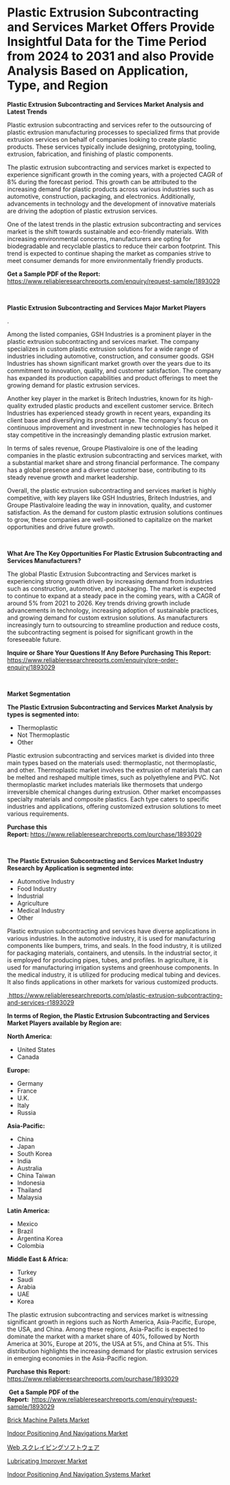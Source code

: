 <p><h1>Plastic Extrusion Subcontracting and Services Market Offers Provide Insightful Data for the Time Period from 2024 to 2031 and also Provide Analysis Based on Application, Type, and Region</h1></p><p><strong>Plastic Extrusion Subcontracting and Services Market Analysis and Latest Trends</strong></p>
<p><p>Plastic extrusion subcontracting and services refer to the outsourcing of plastic extrusion manufacturing processes to specialized firms that provide extrusion services on behalf of companies looking to create plastic products. These services typically include designing, prototyping, tooling, extrusion, fabrication, and finishing of plastic components.</p><p>The plastic extrusion subcontracting and services market is expected to experience significant growth in the coming years, with a projected CAGR of 8% during the forecast period. This growth can be attributed to the increasing demand for plastic products across various industries such as automotive, construction, packaging, and electronics. Additionally, advancements in technology and the development of innovative materials are driving the adoption of plastic extrusion services.</p><p>One of the latest trends in the plastic extrusion subcontracting and services market is the shift towards sustainable and eco-friendly materials. With increasing environmental concerns, manufacturers are opting for biodegradable and recyclable plastics to reduce their carbon footprint. This trend is expected to continue shaping the market as companies strive to meet consumer demands for more environmentally friendly products.</p></p>
<p><strong>Get a Sample PDF of the Report:&nbsp;</strong> <a href="https://www.reliableresearchreports.com/enquiry/request-sample/1893029">https://www.reliableresearchreports.com/enquiry/request-sample/1893029</a></p>
<p>&nbsp;</p>
<p><strong>Plastic Extrusion Subcontracting and Services Major Market Players</strong></p>
<p><p>.</p><p>Among the listed companies, GSH Industries is a prominent player in the plastic extrusion subcontracting and services market. The company specializes in custom plastic extrusion solutions for a wide range of industries including automotive, construction, and consumer goods. GSH Industries has shown significant market growth over the years due to its commitment to innovation, quality, and customer satisfaction. The company has expanded its production capabilities and product offerings to meet the growing demand for plastic extrusion services.</p><p>Another key player in the market is Britech Industries, known for its high-quality extruded plastic products and excellent customer service. Britech Industries has experienced steady growth in recent years, expanding its client base and diversifying its product range. The company's focus on continuous improvement and investment in new technologies has helped it stay competitive in the increasingly demanding plastic extrusion market.</p><p>In terms of sales revenue, Groupe Plastivaloire is one of the leading companies in the plastic extrusion subcontracting and services market, with a substantial market share and strong financial performance. The company has a global presence and a diverse customer base, contributing to its steady revenue growth and market leadership.</p><p>Overall, the plastic extrusion subcontracting and services market is highly competitive, with key players like GSH Industries, Britech Industries, and Groupe Plastivaloire leading the way in innovation, quality, and customer satisfaction. As the demand for custom plastic extrusion solutions continues to grow, these companies are well-positioned to capitalize on the market opportunities and drive future growth.</p></p>
<p>&nbsp;</p>
<p><strong>What Are The Key Opportunities For Plastic Extrusion Subcontracting and Services Manufacturers?</strong></p>
<p><p>The global Plastic Extrusion Subcontracting and Services market is experiencing strong growth driven by increasing demand from industries such as construction, automotive, and packaging. The market is expected to continue to expand at a steady pace in the coming years, with a CAGR of around 5% from 2021 to 2026. Key trends driving growth include advancements in technology, increasing adoption of sustainable practices, and growing demand for custom extrusion solutions. As manufacturers increasingly turn to outsourcing to streamline production and reduce costs, the subcontracting segment is poised for significant growth in the foreseeable future.</p></p>
<p><strong>Inquire or Share Your Questions If Any Before Purchasing This Report:</strong> <a href="https://www.reliableresearchreports.com/enquiry/pre-order-enquiry/1893029">https://www.reliableresearchreports.com/enquiry/pre-order-enquiry/1893029</a></p>
<p>&nbsp;</p>
<p><strong>Market Segmentation</strong></p>
<p><strong>The Plastic Extrusion Subcontracting and Services Market Analysis by types is segmented into:</strong></p>
<p><ul><li>Thermoplastic</li><li>Not Thermoplastic</li><li>Other</li></ul></p>
<p><p>Plastic extrusion subcontracting and services market is divided into three main types based on the materials used: thermoplastic, not thermoplastic, and other. Thermoplastic market involves the extrusion of materials that can be melted and reshaped multiple times, such as polyethylene and PVC. Not thermoplastic market includes materials like thermosets that undergo irreversible chemical changes during extrusion. Other market encompasses specialty materials and composite plastics. Each type caters to specific industries and applications, offering customized extrusion solutions to meet various requirements.</p></p>
<p><strong>Purchase this Report:&nbsp;</strong><a href="https://www.reliableresearchreports.com/purchase/1893029">https://www.reliableresearchreports.com/purchase/1893029</a></p>
<p>&nbsp;</p>
<p><strong>The Plastic Extrusion Subcontracting and Services Market Industry Research by Application is segmented into:</strong></p>
<p><ul><li>Automotive Industry</li><li>Food Industry</li><li>Industrial</li><li>Agriculture</li><li>Medical Industry</li><li>Other</li></ul></p>
<p><p>Plastic extrusion subcontracting and services have diverse applications in various industries. In the automotive industry, it is used for manufacturing components like bumpers, trims, and seals. In the food industry, it is utilized for packaging materials, containers, and utensils. In the industrial sector, it is employed for producing pipes, tubes, and profiles. In agriculture, it is used for manufacturing irrigation systems and greenhouse components. In the medical industry, it is utilized for producing medical tubing and devices. It also finds applications in other markets for various customized products.</p></p>
<p><a href="https://www.reliableresearchreports.com/plastic-extrusion-subcontracting-and-services-r1893029">&nbsp;https://www.reliableresearchreports.com/plastic-extrusion-subcontracting-and-services-r1893029</a></p>
<p><strong>In terms of Region, the Plastic Extrusion Subcontracting and Services Market Players available by Region are:</strong></p>
<p>
    <p> <strong> North America: </strong>
        <ul>
            <li>United States</li>
            <li>Canada</li>
        </ul>
        </p> 
    <p> <strong> Europe: </strong>
        <ul>
            <li>Germany</li>
            <li>France</li>
            <li>U.K.</li>
            <li>Italy</li>
            <li>Russia</li>
        </ul>
        </p> 
    <p> <strong> Asia-Pacific: </strong>
        <ul>
            <li>China</li>
            <li>Japan</li>
            <li>South Korea</li>
            <li>India</li>
            <li>Australia</li>
            <li>China Taiwan</li>
            <li>Indonesia</li>
            <li>Thailand</li>
            <li>Malaysia</li>
        </ul>
        </p> 
    <p> <strong> Latin America: </strong>
        <ul>
            <li>Mexico</li>
            <li>Brazil</li>
            <li>Argentina Korea</li>
            <li>Colombia</li>
        </ul>
        </p> 
    <p> <strong> Middle East & Africa: </strong>
        <ul>
            <li>Turkey</li>
            <li>Saudi</li>
            <li>Arabia</li>
            <li>UAE</li>
            <li>Korea</li>
        </ul>
    </p>
    </p>
<p><p>The plastic extrusion subcontracting and services market is witnessing significant growth in regions such as North America, Asia-Pacific, Europe, the USA, and China. Among these regions, Asia-Pacific is expected to dominate the market with a market share of 40%, followed by North America at 30%, Europe at 20%, the USA at 5%, and China at 5%. This distribution highlights the increasing demand for plastic extrusion services in emerging economies in the Asia-Pacific region.</p></p>
<p><strong>Purchase this Report: </strong><a href="https://www.reliableresearchreports.com/purchase/1893029">https://www.reliableresearchreports.com/purchase/1893029</a></p>
<p>&nbsp;<strong>Get a Sample PDF of the Report:&nbsp;&nbsp;</strong><a href="https://www.reliableresearchreports.com/enquiry/request-sample/1893029">https://www.reliableresearchreports.com/enquiry/request-sample/1893029</a></p>
<p><strong></strong></p>
<p><p><a href="https://www.linkedin.com/pulse/brick-machine-pallets-market-research-report-key-successful-business-5ckkc">Brick Machine Pallets Market</a></p><p><a href="https://github.com/susanjprice2023/Market-Research-Report-List-1/blob/main/indoor-positioning-and-navigations-market.md">Indoor Positioning And Navigations Market</a></p><p><a href="https://medium.com/@addiehirthe05/%E3%82%A6%E3%82%A7%E3%83%96%E3%82%B9%E3%82%AF%E3%83%AC%E3%82%A4%E3%83%94%E3%83%B3%E3%82%B0%E3%82%BD%E3%83%95%E3%83%88%E3%82%A6%E3%82%A7%E3%82%A2%E5%B8%82%E5%A0%B4-%E3%82%BF%E3%82%A4%E3%83%97-%E3%82%A2%E3%83%97%E3%83%AA%E3%82%B1%E3%83%BC%E3%82%B7%E3%83%A7%E3%83%B3-%E5%9C%B0%E7%90%86%E3%81%AB%E3%82%88%E3%82%8B%E5%8C%85%E6%8B%AC%E7%9A%84%E3%81%AA%E8%A9%95%E4%BE%A1-f2b4e010b0d0">Web スクレイピングソフトウェア</a></p><p><a href="https://www.linkedin.com/pulse/lubricating-improver-market-offers-provide-insightful-data-time-mjudf">Lubricating Improver Market</a></p><p><a href="https://github.com/ElmoRunolfsson2023/Market-Research-Report-List-1/blob/main/indoor-positioning-and-navigation-systems-market.md">Indoor Positioning And Navigation Systems Market</a></p></p>